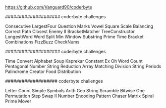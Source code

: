 https://github.com/Vanguard90/coderbyte

#################### coderbyte challenges 


Consecutive
LargestFour
Question Marks
Vowel Square
Scale Balancing
Correct Path
Closest Enemy II
BracketMatcher
TreeConstructor
LongestWord
Word Split
Min Window Substring
Prime Time
Bracket Combinations
FizzBuzz
CheckNums



#################### coderbyte challenges 

Time Convert
Alphabet Soup
Kaprekar Constant
Ex Oh
Word Count
Pentagonal Number
String Reduction
Array Matching
Division
String Periods
Palindrome Creator
Food Distribution


################### coderbyte challenges 

Letter Count
Simple Symbols
Arith Geo
String Scramble
Bitwise One
Permutation Step
Swap II
Number Encoding
Pattern Chaser
Matrix Spiral
Prime Mover